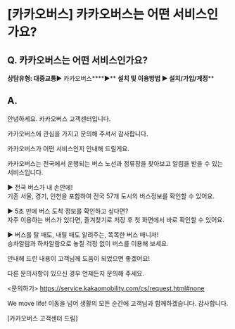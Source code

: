 # [카카오버스] 카카오버스는 어떤 서비스인가요?

**Q. 카카오버스는 어떤 서비스인가요?**
------------------------

**상담유형: 대중교통**▶ 카카오버스****▶** **설치 및 이용방법 ▶ 설치/가입/계정****

**A.**
------

안녕하세요. 카카오버스 고객센터입니다.

카카오버스에 관심을 가지고 문의해 주셔서 감사합니다.

카카오버스가 어떤 서비스인지 안내해 드릴게요.

카카오버스는 전국에서 운행되는 버스 노선과 정류장을 찾아보고 알림을 받을 수 있는 서비스입니다.

▶ 전국 버스가 내 손안에!  
기존 서울, 경기, 인천을 포함하여 전국 57개 도시의 버스정보를 확인할 수 있어요.

▶ 5초 만에 버스 도착 정보를 확인하고 싶다면?  
자주 이용하는 버스가 있다면, 즐겨찾기로 저장 후 첫 화면에서 바로 확인할 수 있어요.

▶ 버스를 탈 때도, 내릴 때도 알려주는, 똑똑한 버스 매니저!  
승차알람과 하차알람으로 놓칠 걱정 없이 버스를 이용해 보세요.

안내해 드린 내용이 고객님께 도움이 되었으면 좋겠어요!

다른 문의사항이 있으신 경우 언제든지 문의해 주세요.

<문의하기> <https://service.kakaomobility.com/cs/request.html#none>

We move life! 이동을 넘어 생활의 모든 순간에 고객님과 함께하겠습니다. 감사합니다.

[카카오버스 고객센터 드림]